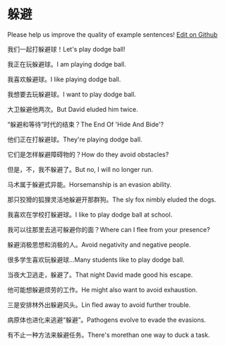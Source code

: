 # 躲避

Please help us improve the quality of example sentences! [Edit on Github](https://github.com/jiyushe/jiyu-example-sentence-source/blob/main/chinese/duobi.md)

<p><span class="chinese">我们一起打躲避球！</span><span class="english">Let's play dodge ball!</span></p>

<p><span class="chinese">我正在玩躲避球。</span><span class="english">I am playing dodge ball.</span></p>

<p><span class="chinese">我喜欢躲避球。</span><span class="english">I like playing dodge ball.</span></p>

<p><span class="chinese">我想要去玩躲避球。</span><span class="english">I want to play dodge ball.</span></p>

<p><span class="chinese">大卫躲避他两次。</span><span class="english">But David eluded him twice.</span></p>

<p><span class="chinese">“躲避和等待”时代的结束？</span><span class="english">The End Of 'Hide And Bide'?</span></p>

<p><span class="chinese">他们正在打躲避球。</span><span class="english">They're playing dodge ball.</span></p>

<p><span class="chinese">它们是怎样躲避障碍物的？</span><span class="english">How do they avoid obstacles?</span></p>

<p><span class="chinese">但是，不，我不躲避了。</span><span class="english">But no, I will no longer run.</span></p>

<p><span class="chinese">马术属于躲避式异能。</span><span class="english">Horsemanship is an evasion ability.</span></p>

<p><span class="chinese">那只狡猾的狐狸灵活地躲避开那群狗。</span><span class="english">The sly fox nimbly eluded the dogs.</span></p>

<p><span class="chinese">我喜欢在学校打躲避球。</span><span class="english">I like to play dodge ball at school.</span></p>

<p><span class="chinese">我可以往那里去逃可躲避你的面？</span><span class="english">Where can I flee from your presence?</span></p>

<p><span class="chinese">躲避消极思想和消极的人。</span><span class="english">Avoid negativity and negative people.</span></p>

<p><span class="chinese">很多学生喜欢玩躲避球…</span><span class="english">Many students like to play dodge ball.</span></p>

<p><span class="chinese">当夜大卫逃走，躲避了。</span><span class="english">That night David made good his escape.</span></p>

<p><span class="chinese">他可能想躲避烦劳的工作。</span><span class="english">He might also want to avoid exhaustion.</span></p>

<p><span class="chinese">三是安排林外出躲避风头。</span><span class="english">Lin fled away to avoid further trouble.</span></p>

<p><span class="chinese">病原体也进化来逃避“躲避”。</span><span class="english">Pathogens evolve to evade the evasions.</span></p>

<p><span class="chinese">有不止一种方法来躲避任务。</span><span class="english">There's morethan one way to duck a task.</span></p>

